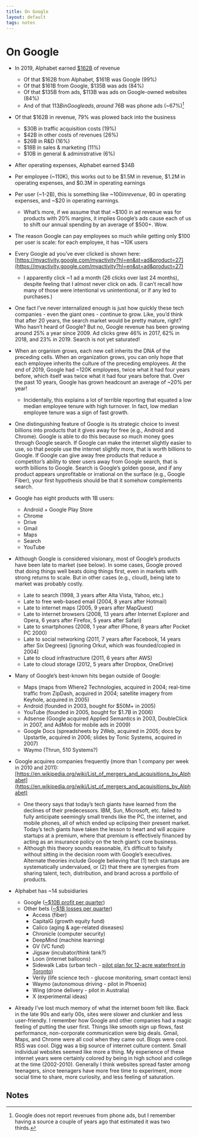 ```yaml
---
title: On Google
layout: default
tags: notes
---
```


# On Google


*   In 2019, Alphabet earned [$162B](https://web.archive.org/web/20200428203824/https://abc.xyz/investor/static/pdf/2019_alphabet_annual_report.pdf?cache=c3a4858) of revenue
    *   Of that $162B from Alphabet, $161B was Google (99%)
    *   Of that $161B from Google, $135B was ads (84%)
    *   Of that $135B from ads, $113B was ads on Google-owned websites (84%)
    *   And of that $113B in Google ads, around ~$76B was phone ads (~67%)[^1]


*   Of that $162B in revenue, 79% was plowed back into the business
    *   $30B in traffic acquisition costs (19%)
    *   $42B in other costs of revenues (26%)
    *   $26B in R&D (16%)
    *   $18B in sales & marketing (11%)
    *   $10B in general & administrative (6%)
*   After operating expenses, Alphabet earned $34B
*   Per employee (~110K), this works out to be $1.5M in revenue, $1.2M in operating expenses, and $0.3M in operating earnings
*   Per user (~1-2B), this is something like ~$100 in revenue, ~$80 in operating expenses, and ~$20 in operating earnings.
    *   What’s more, if we assume that that ~$100 in ad revenue was for products with 20% margins, it implies Google’s ads cause each of us to shift our annual spending by an average of $500+. Wow.
*   The reason Google can pay employees so much while getting only $100 per user is scale: for each employee, it has ~10K users
*   Every Google ad you’ve ever clicked is shown here: [https://myactivity.google.com/myactivity?hl=en&st=ad&product=27](https://myactivity.google.com/myactivity?hl=en&st=ad&product=27)
    *   I apparently click ~1 ad a month (26 clicks over last 24 months), despite feeling that I almost never click on ads. (I can’t recall how many of those were intentional vs unintentional, or if any led to purchases.)
*   One fact I’ve never internalized enough is just how quickly these tech companies - even the giant ones - continue to grow. Like, you’d think that after 20 years, the search market would be pretty mature, right? Who hasn’t heard of Google? But no, Google revenue has been growing around 25% a year since 2009. Ad clicks grew 46% in 2017, 62% in 2018, and 23% in 2019. Search is not yet saturated!
*   When an organism grows, each new cell inherits the DNA of the preceding cells. When an organization grows, you can only hope that each employee inherits the culture of the preceding employees. At the end of 2019, Google had ~120K employees, twice what it had four years before, which itself was twice what it had four years before that. Over the past 10 years, Google has grown headcount an average of ~20% per year!
    *   Incidentally, this explains a lot of terrible reporting that equated a low median employee tenure with high turnover. In fact, low median employee tenure was a sign of fast growth.
*   One distinguishing feature of Google is its strategic choice to invest billions into products that it gives away for free (e.g., Android and Chrome). Google is able to do this because so much money goes through Google search. If Google can make the internet slightly easier to use, so that people use the internet slightly more, that is worth billions to Google. If Google can give away free products that reduce a competitor’s ability to steer users away from Google search, that is worth billions to Google. Search is Google’s golden goose, and if any product appears unprofitable or irrational on the surface (e.g., Google Fiber), your first hypothesis should be that it somehow complements search.
*   Google has eight products with 1B users:
    *   Android + Google Play Store
    *   Chrome
    *   Drive
    *   Gmail
    *   Maps
    *   Search
    *   YouTube
*   Although Google is considered visionary, most of Google’s products have been late to market (see below). In some cases, Google proved that doing things well beats doing things first, even in markets with strong returns to scale. But in other cases (e.g., cloud), being late to market was probably costly.
    *   Late to search (1998, 3 years after Alta Vista, Yahoo, etc.)
    *   Late to free web-based email (2004, 8 years after Hotmail)
    *   Late to internet maps (2005, 9 years after MapQuest)
    *   Late to internet browsers (2008, 13 years after Internet Explorer and Opera, 6 years after Firefox, 5 years after Safari)
    *   Late to smartphones (2008, 1 year after iPhone, 8 years after Pocket PC 2000)
    *   Late to social networking (2011, 7 years after Facebook, 14 years after Six Degrees) [ignoring Orkut, which was founded/copied in 2004]
    *   Late to cloud infrastructure (2011, 6 years after AWS)
    *   Late to cloud storage (2012, 5 years after Dropbox, OneDrive)
*   Many of Google’s best-known hits began outside of Google:
    *   Maps (maps from Where2 Technologies, acquired in 2004; real-time traffic from ZipDash, acquired in 2004; satellite imagery from Keyhole, acquired in 2005)
    *   Android (founded in 2003, bought for $50M+ in 2005)
    *   YouTube (founded in 2005, bought for $1.7B in 2006)
    *   Adsense (Google acquired Applied Semantics in 2003, DoubleClick in 2007, and AdMob for mobile ads in 2009)
    *   Google Docs (spreadsheets by 2Web, acquired in 2005; docs by Upstartle, acquired in 2006; slides by Tonic Systems, acquired in 2007)
    *   Waymo (Thrun, 510 Systems?)
*   Google acquires companies frequently (more than 1 company per week in 2010 and 2011): [https://en.wikipedia.org/wiki/List_of_mergers_and_acquisitions_by_Alphabet](https://en.wikipedia.org/wiki/List_of_mergers_and_acquisitions_by_Alphabet)
    *   One theory says that today’s tech giants have learned from the declines of their predecessors. IBM, Sun, Microsoft, etc. failed to fully anticipate seemingly small trends like the PC, the internet, and mobile phones, all of which ended up eclipsing their present market. Today’s tech giants have taken the lesson to heart and will acquire startups at a premium, where that premium is effectively financed by acting as an insurance policy on the tech giant’s core business.
    *   Although this theory sounds reasonable, it’s difficult to falsify without sitting in the decision room with Google’s executives. Alternate theories include Google believing that (1) tech startups are systematically undervalued, or (2) that there are synergies from sharing talent, tech, distribution, and brand across a portfolio of products.
*   Alphabet has ~14 subsidiaries
    *   Google ([~$10B profit per quarter](https://www.statista.com/chart/7820/googles-other-bets-lose-money/))
    *   Other bets ([~$1B losses per quarter](https://www.statista.com/chart/7820/googles-other-bets-lose-money/))
        *   Access (fiber)
        *   CapitalG (growth equity fund)
        *   Calico (aging & age-related diseases)
        *   Chronicle (computer security)
        *   DeepMind (machine learning)
        *   GV (VC fund)
        *   Jigsaw (incubator/think tank?)
        *   Loon (internet balloons)
        *   Sidewalk Labs (urban tech - [pilot plan for 12-acre waterfront in Toronto](https://www.cbc.ca/news/canada/toronto/sidewalk-labs-master-plan-1.4789279))
        *   Verily (life science tech - glucose monitoring, smart contact lens)
        *   Waymo (autonomous driving - pilot in Phoenix)
        *   Wing (drone delivery - pilot in Australia)
        *   X (experimental ideas)
*   Already I’ve lost much memory of what the internet boom felt like. Back in the late 90s and early 00s, sites were slower and clunkier and less user-friendly. I remember how Google and other companies had a magic feeling of putting the user first. Things like smooth sign up flows, fast performance, non-corporate communication were big deals. Gmail, Maps, and Chrome were all cool when they came out. Blogs were cool. RSS was cool. Digg was a big source of internet culture content. Small individual websites seemed like more a thing. My experience of these internet years were certainly colored by being in high school and college at the time (2002-2010). Generally I think websites spread faster among teenagers, since teenagers have more free time to experiment, more social time to share, more curiosity, and less feeling of saturation.

<!-- Footnotes themselves at the bottom. -->
## Notes

[^1]:

     Google does not report revenues from phone ads, but I remember having a source a couple of years ago that estimated it was two thirds.
